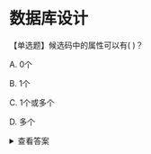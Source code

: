 # 数据库设计

【单选题】候选码中的属性可以有( )？

A. 0个

B. 1个

C. 1个或多个

D. 多个

<details>
<summary> 查看答案</summary>

### 正确答案：C

### 学习记录：

1. **候选码：** 候选码是能唯一标识元组的最小属性集合，能够唯一标识一个表中元组（行数据）的属性或属性集合。举例来说，对于学生表 `student(id, name, age, sex, deptno)`，如果 `id` 能够唯一标识一个学生，那么 `id` 就是一个候选码。但是，如果考虑 `id` 和 `name` 的组合，它同样能够唯一标识一个学生，但这个组合不算是候选码，因为去掉 `name` 后 `id` 仍然能唯一标识一个学生。因此，候选码可以包含一个或多个属性，如果候选码只包含一个属性，那么它被称为简单候选码；如果包含多个属性，那么它被称为复合候选码。
2. **主码：** 如果一个表有多个候选码，那么可以选择其中一个作为主码。主码是从候选码中选取的，用于唯一标识表中的元组。选择哪个候选码作为主码没有具体的要求，只要是从候选码中选出的即可。
3. **主属性：** 主属性是指对于某个属性，如果它存在于所有的候选码中，那么它就是主属性。在学生表的例子中，如果 `id` 和 `name` 都出现在所有候选码中，那么它们就是主属性。

</details>

<!-- <details>
<summary> 查看答案</summary>

### 正确答案：

### 学习记录：

</details> -->